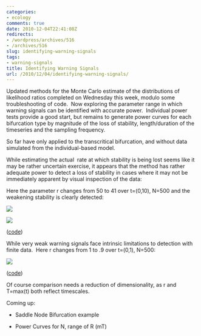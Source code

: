 ```yaml
---
categories:
- ecology
comments: true
date: 2010-12-04T22:41:08Z
redirects:
- /wordpress/archives/516
- /archives/516
slug: identifying-warning-signals
tags:
- warning-signals
title: Identifying Warning Signals
url: /2010/12/04/identifying-warning-signals/
---
```


Updated methods for the Monte Carlo estimate of the distributions of likelihood ratios completed on Wednesday this week, modulo some troubleshooting of code.  Now exploring the parameter range in which warning signals can be identified with accurate power.  Individual power tests provide a good start, but remains to generate power curves for each bifurcation type by magnitude of the loss of stability, length/duration of the timeseries and the sampling frequency.

So far have only applied to the transcritical bifurcation, and without data simulated from the individual-based model.

While estimating the actual  rate at which stability is being lost seems like it may be rather uncertain exercise, it appears that the method has rather adequate power to detect a loss of stability in cases where it may not be immediately apparent by visual inspection of the data:

Here the parameter r changes from 50 to 41 over t=(0,10), N=500 and the weakening stability is clearly detected:

![]( http://farm6.staticflickr.com/5042/5231440891_7317570f4c_o.png )


![]( http://farm6.staticflickr.com/5050/5232032422_93a7cbfb34_o.png )


([code](https://github.com/cboettig/structured-populations/commit/dafe6c29f0343cc67165ac2fa32f9dfec4dc4b8b))

While very weak warning signals face intrinsic limitations to detection with finite data.  Here r changes from 1 to .9 over t=(0,1), N=500:

![]( http://farm6.staticflickr.com/5163/5227625894_e2650e302d_o.png )


([code](https://github.com/cboettig/structured-populations/blob/45bb7cd409a6311f173e8e2b94bb55460417ee14/warningsignals/demos/lin_bifur_models.R))

Of course comparison needs a reduction of dimensionality, as r and T=max(t) both reflect timescales.

Coming up:



	
  * Saddle Node Bifurcation example

	
  * Power Curves for N, range of R (mT)


